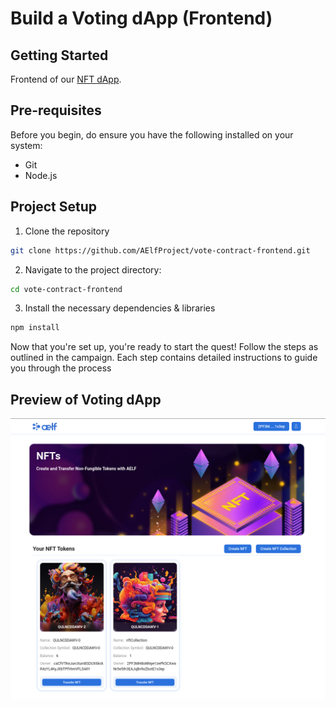 # Build a Voting dApp (Frontend) 

## Getting Started

Frontend of our [NFT dApp](https://docs.aelf.dev/quick-start/developers).

## Pre-requisites

Before you begin, do ensure you have the following installed on your system:

- Git
- Node.js

## Project Setup 

1. Clone the repository
```bash
git clone https://github.com/AElfProject/vote-contract-frontend.git
```

2. Navigate to the project directory:
```bash
cd vote-contract-frontend
```

3. Install the necessary dependencies & libraries
```bash
npm install
```

Now that you're set up, you're ready to start the quest! Follow the steps as outlined in the campaign. Each step contains detailed instructions to guide you through the process

## Preview of Voting dApp

![image](assets/Developer_NFT_Landing_Page.png)

